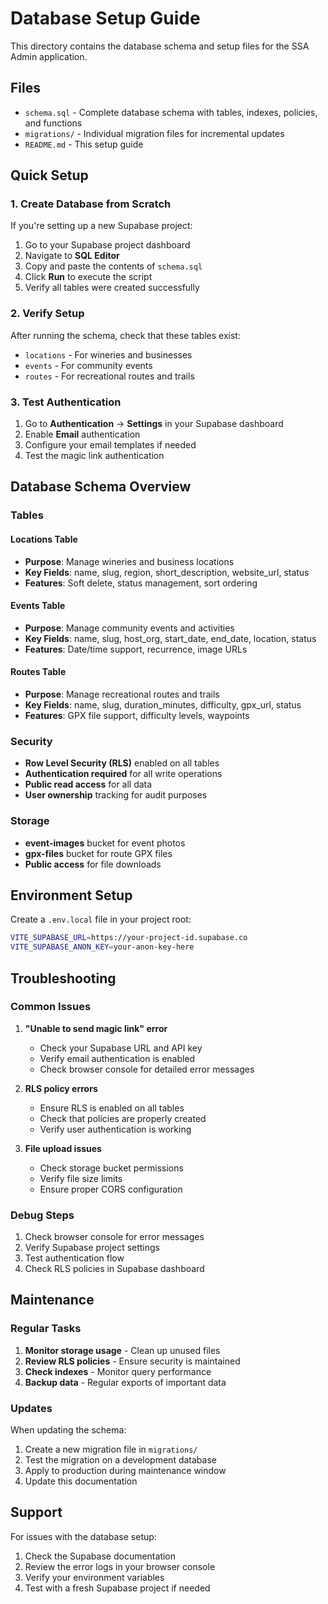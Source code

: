 # Database Setup Guide

This directory contains the database schema and setup files for the SSA Admin application.

## Files

- `schema.sql` - Complete database schema with tables, indexes, policies, and functions
- `migrations/` - Individual migration files for incremental updates
- `README.md` - This setup guide

## Quick Setup

### 1. Create Database from Scratch

If you're setting up a new Supabase project:

1. Go to your Supabase project dashboard
2. Navigate to **SQL Editor**
3. Copy and paste the contents of `schema.sql`
4. Click **Run** to execute the script
5. Verify all tables were created successfully

### 2. Verify Setup

After running the schema, check that these tables exist:
- `locations` - For wineries and businesses
- `events` - For community events
- `routes` - For recreational routes and trails

### 3. Test Authentication

1. Go to **Authentication** → **Settings** in your Supabase dashboard
2. Enable **Email** authentication
3. Configure your email templates if needed
4. Test the magic link authentication

## Database Schema Overview

### Tables

#### Locations Table
- **Purpose**: Manage wineries and business locations
- **Key Fields**: name, slug, region, short_description, website_url, status
- **Features**: Soft delete, status management, sort ordering

#### Events Table  
- **Purpose**: Manage community events and activities
- **Key Fields**: name, slug, host_org, start_date, end_date, location, status
- **Features**: Date/time support, recurrence, image URLs

#### Routes Table
- **Purpose**: Manage recreational routes and trails
- **Key Fields**: name, slug, duration_minutes, difficulty, gpx_url, status
- **Features**: GPX file support, difficulty levels, waypoints

### Security

- **Row Level Security (RLS)** enabled on all tables
- **Authentication required** for all write operations
- **Public read access** for all data
- **User ownership** tracking for audit purposes

### Storage

- **event-images** bucket for event photos
- **gpx-files** bucket for route GPX files
- **Public access** for file downloads

## Environment Setup

Create a `.env.local` file in your project root:

```bash
VITE_SUPABASE_URL=https://your-project-id.supabase.co
VITE_SUPABASE_ANON_KEY=your-anon-key-here
```

## Troubleshooting

### Common Issues

1. **"Unable to send magic link" error**
   - Check your Supabase URL and API key
   - Verify email authentication is enabled
   - Check browser console for detailed error messages

2. **RLS policy errors**
   - Ensure RLS is enabled on all tables
   - Check that policies are properly created
   - Verify user authentication is working

3. **File upload issues**
   - Check storage bucket permissions
   - Verify file size limits
   - Ensure proper CORS configuration

### Debug Steps

1. Check browser console for error messages
2. Verify Supabase project settings
3. Test authentication flow
4. Check RLS policies in Supabase dashboard

## Maintenance

### Regular Tasks

1. **Monitor storage usage** - Clean up unused files
2. **Review RLS policies** - Ensure security is maintained
3. **Check indexes** - Monitor query performance
4. **Backup data** - Regular exports of important data

### Updates

When updating the schema:

1. Create a new migration file in `migrations/`
2. Test the migration on a development database
3. Apply to production during maintenance window
4. Update this documentation

## Support

For issues with the database setup:

1. Check the Supabase documentation
2. Review the error logs in your browser console
3. Verify your environment variables
4. Test with a fresh Supabase project if needed
